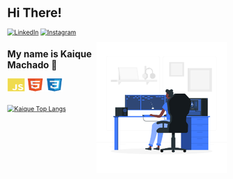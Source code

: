 # Hi There!

[![LinkedIn](https://img.shields.io/badge/LinkedIn-blue.svg?style=for-the-badge&logo=linkedin&logoColor=white)](https://www.linkedin.com/in/kaique-machado-24108b236/)
[![Instagram](https://img.shields.io/badge/Instagram-blue.svg?style=for-the-badge&logo=Instagram&logoColor=white)](https://www.instagram.com/kaiquemachado.pro/)

<img align="right" alt="Code Boy image" src="./codeBoy.jpg"  width="300px"/>
<!-- Imagem Desenvolvida por / Freepik -->

## My name is Kaique Machado 👋

<div style="display: inline_block">
  <img align="center" alt="Kaique-Js" height="30" width="40" src="https://raw.githubusercontent.com/devicons/devicon/master/icons/javascript/javascript-plain.svg">
  <img align="center" alt="Kaique-HTML" height="30" width="40" src="https://raw.githubusercontent.com/devicons/devicon/master/icons/html5/html5-original.svg">
  <img align="center" alt="Kaique-CSS" height="30" width="40" src="https://raw.githubusercontent.com/devicons/devicon/master/icons/css3/css3-original.svg">
</div>

<br>

<div aling="left">
  
  [![Kaique Top Langs](https://github-readme-stats.vercel.app/api/top-langs/?username=kaiquemachadopro&layout=compact)](https://github.com/anuraghazra/github-readme-stats)
  
</div>
